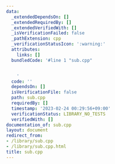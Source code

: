 ```yaml
---
data:
  _extendedDependsOn: []
  _extendedRequiredBy: []
  _extendedVerifiedWith: []
  _isVerificationFailed: false
  _pathExtension: cpp
  _verificationStatusIcon: ':warning:'
  attributes:
    links: []
  bundledCode: '#line 1 "sub.cpp"


    '
  code: ''
  dependsOn: []
  isVerificationFile: false
  path: sub.cpp
  requiredBy: []
  timestamp: '2023-02-24 00:29:56+09:00'
  verificationStatus: LIBRARY_NO_TESTS
  verifiedWith: []
documentation_of: sub.cpp
layout: document
redirect_from:
- /library/sub.cpp
- /library/sub.cpp.html
title: sub.cpp
---
```

